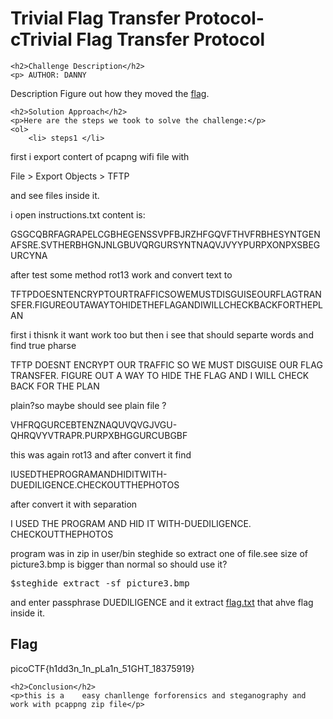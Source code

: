 
<!DOCTYPE html>
<html>

<body>
    <h1>Trivial Flag Transfer Protocol- cTrivial Flag Transfer Protocol</h1>

    <h2>Challenge Description</h2>
    <p> AUTHOR: DANNY

Description
Figure out how they moved the <a href="https://mercury.picoctf.net/static/88553d672efbccbc5868002f4c6eb737/tftp.pcapng">flag</a>.

</p>
 
    <h2>Solution Approach</h2>
    <p>Here are the steps we took to solve the challenge:</p>
    <ol>
        <li> steps1 </li>
first i export contert of pcapng wifi file with<p id="code1">File > Export Objects > TFTP</p> and see files inside it.
     
  i open instructions.txt content is:

GSGCQBRFAGRAPELCGBHEGENSSVPFBJRZHFGQVFTHVFRBHESYNTGENAFSRE.SVTHERBHGNJNLGBUVQRGURSYNTNAQVJVYYPURPXONPXSBEGURCYNA

after test some method rot13 work and convert text to 

TFTPDOESNTENCRYPTOURTRAFFICSOWEMUSTDISGUISEOURFLAGTRANSFER.FIGUREOUTAWAYTOHIDETHEFLAGANDIWILLCHECKBACKFORTHEPLAN

first i thisnk it want work too but then i see that should separte words and find true pharse 

TFTP DOESNT ENCRYPT OUR TRAFFIC SO WE MUST DISGUISE OUR FLAG TRANSFER. FIGURE OUT A WAY TO HIDE THE FLAG AND I WILL CHECK BACK FOR THE PLAN

plain?so maybe should see  plain file ?

VHFRQGURCEBTENZNAQUVQVGJVGU-QHRQVYVTRAPR.PURPXBHGGURCUBGBF

this was again rot13 and after convert it find

<p id="code1">IUSEDTHEPROGRAMANDHIDITWITH-DUEDILIGENCE.CHECKOUTTHEPHOTOS</p>

after convert it with separation<p id="code1">I USED THE PROGRAM AND HID IT WITH-DUEDILIGENCE. CHECKOUTTHEPHOTOS</p>

program was in zip in user/bin steghide so extract one of file.see size of picture3.bmp is bigger than normal so should use it?
    <pre>
$steghide extract -sf picture3.bmp
</pre>
and enter passphrase  DUEDILIGENCE and it extract <a href="https://phantom1ss.github.io/blog/2024/practice/picoctf/TrivialFlagTransferProtocol/flag.txt">flag.txt</a>
that ahve flag inside it.
    </ol>
<br>
    <h2>Flag</h2>
    <p class="flag">picoCTF{h1dd3n_1n_pLa1n_51GHT_18375919}
</p>

    <h2>Conclusion</h2>
    <p>this is a    easy chanllenge forforensics and steganography and work with pcappng zip file</p>
</body>
</html>



 